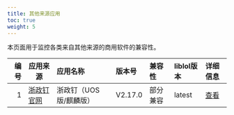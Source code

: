 ```yaml
---
title: 其他来源应用
toc: true
weight: 5
---
```


本页面用于监控各类来自其他来源的商用软件的兼容性。

|       编号 | 应用来源                                                 | 应用名称          |  版本号     | 兼容性   | liblol版本 | 详细信息    |
|---------:| -------------------------------------------------------- |:--------------| :--------| :------- | :--------- | :---------- |
|        1 | [浙政钉官网](https://www.ding.zj.gov.cn/pc/index.html#/) | 浙政钉（UOS版/麒麟版） |  V2.17.0 | 部分兼容 | latest     | [查看](./1) |

